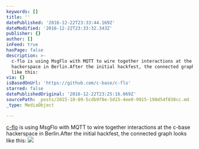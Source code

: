 ```yaml
---
keywords: []
title: ''
datePublished: '2016-12-22T23:33:44.169Z'
dateModified: '2016-12-22T23:33:32.343Z'
publisher: {}
author: []
inFeed: true
hasPage: false
description: >-
  c-flo is using MsgFlo with MQTT to wire together interactions at the c-base
  hackerspace in Berlin.After the initial hackfest, the connected graph looks
  like this:
via: {}
isBasedOnUrl: 'https://github.com/c-base/c-flo'
starred: false
datePublishedOriginal: '2016-12-22T23:25:16.069Z'
sourcePath: _posts/2015-10-09-5cdb9f8e-5d15-4ee0-9915-190d54f038cc.md
_type: MediaObject

---
```

[c-flo][0] is using MsgFlo with MQTT to wire together interactions at the c-base hackerspace in Berlin.After the initial hackfest, the connected graph looks like this:
![](https://s3-us-west-2.amazonaws.com/the-grid-img/p/be6b842a79175c71ed9e31c32eccfd14683389c2.png)

[0]: http://github.com/c-base/c-flo